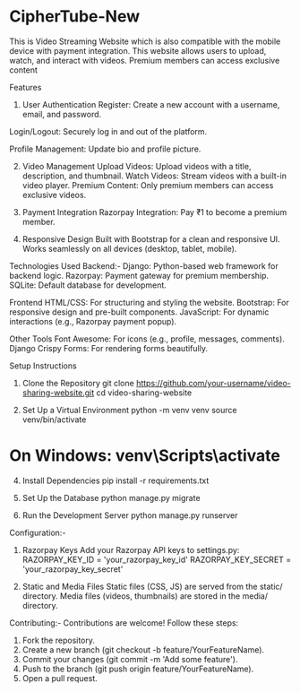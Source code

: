 # CipherTube-New
This is Video Streaming Website which is also compatible with the mobile device with payment integration. This website allows users to upload, watch, and interact with videos. Premium members can access exclusive content

Features
1. User Authentication
Register: Create a new account with a username, email, and password.

Login/Logout: Securely log in and out of the platform.

Profile Management: Update bio and profile picture.

2. Video Management
Upload Videos: Upload videos with a title, description, and thumbnail.
Watch Videos: Stream videos with a built-in video player.
Premium Content: Only premium members can access exclusive videos.

3. Payment Integration
Razorpay Integration: Pay ₹1 to become a premium member.

4. Responsive Design
Built with Bootstrap for a clean and responsive UI.
Works seamlessly on all devices (desktop, tablet, mobile).

Technologies Used
Backend:-
Django: Python-based web framework for backend logic.
Razorpay: Payment gateway for premium membership.
SQLite: Default database for development.

Frontend
HTML/CSS: For structuring and styling the website.
Bootstrap: For responsive design and pre-built components.
JavaScript: For dynamic interactions (e.g., Razorpay payment popup).

Other Tools
Font Awesome: For icons (e.g., profile, messages, comments).
Django Crispy Forms: For rendering forms beautifully.


Setup Instructions
1. Clone the Repository
git clone https://github.com/your-username/video-sharing-website.git
cd video-sharing-website

3. Set Up a Virtual Environment
python -m venv venv
source venv/bin/activate
# On Windows: venv\Scripts\activate

4. Install Dependencies
pip install -r requirements.txt

5. Set Up the Database
python manage.py migrate

6. Run the Development Server
python manage.py runserver


Configuration:-

1. Razorpay Keys
Add your Razorpay API keys to settings.py:
RAZORPAY_KEY_ID = 'your_razorpay_key_id'
RAZORPAY_KEY_SECRET = 'your_razorpay_key_secret'

2. Static and Media Files
Static files (CSS, JS) are served from the static/ directory.
Media files (videos, thumbnails) are stored in the media/ directory.


Contributing:-
Contributions are welcome! Follow these steps:

1. Fork the repository.
2. Create a new branch (git checkout -b feature/YourFeatureName).
3. Commit your changes (git commit -m 'Add some feature').
4. Push to the branch (git push origin feature/YourFeatureName).
5. Open a pull request.
